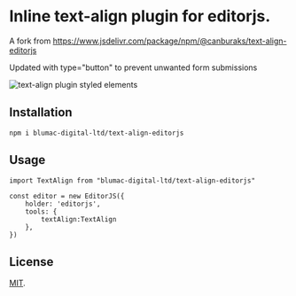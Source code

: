 # Inline text-align plugin for editorjs.
A fork from https://www.jsdelivr.com/package/npm/@canburaks/text-align-editorjs

Updated with type="button" to prevent unwanted form submissions
<br/>

![text-align plugin styled elements](https://github.com/canburaks/text-align-editorjs/blob/master/assets/text-align-nietzsche.gif)

## Installation
```
npm i blumac-digital-ltd/text-align-editorjs
```


## Usage

```
import TextAlign from "blumac-digital-ltd/text-align-editorjs"

const editor = new EditorJS({ 
  	holder: 'editorjs', 
	tools: { 
        textAlign:TextAlign
    },
})

```


## License

[MIT](LICENSE).
